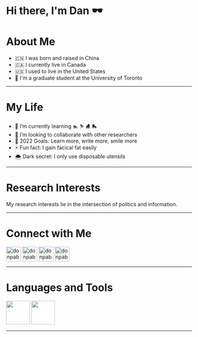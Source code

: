<h1 align="left">Hi there, I'm Dan 🕶️</h1> 

<h1 align="left">About Me </h1>

- 🇨🇳 I was born and raised in China
- 🇨🇦 I currently live in Canada
- 🇺🇸 I used to live in the United States
- 🏫 I'm a graduate student at the University of Toronto

---

<h1 align="left">My Life</h1> 

- 🌱 I’m currently learning 🏊 ⛷️ ⛸️ 🛼 
- 👯 I’m looking to collaborate with other researchers
- 🥅 2022 Goals: Learn more, write more, smile more
- ⚡ Fun fact: I gain facical fat easily
- 🌨️ Dark secret: I only use disposable utensils

---

<h1 align="left">Research Interests</h1> 
My research interests lie in the intersection of politics and information. 


---
<h1 align="left">Connect with Me</h1> 

<p align="left"><a href="https://www.instagram.com/kinyapop/" target="blank"><img align="center" src="https://raw.githubusercontent.com/rahuldkjain/github-profile-readme-generator/master/src/images/icons/Social/instagram.svg" alt="donpablonow" height="40" width="40" /></a>
<a href="https://www.facebook.com/zdanxu" target="blank"><img align="center" src="https://raw.githubusercontent.com/rahuldkjain/github-profile-readme-generator/master/src/images/icons/Social/facebook.svg" alt="donpablonow" height="40" width="40" /></a>
<a href="https://www.reddit.com/user/kinyapop" target="blank"><img align="center" src="https://raw.githubusercontent.com/rahuldkjain/github-profile-readme-generator/master/src/images/icons/Social/reddit.svg" alt="donpablonow" height="40" width="40" /></a>
 <a href="https://twitter.com/kinyapop1" target="blank"><img align="center" src="https://raw.githubusercontent.com/rahuldkjain/github-profile-readme-generator/master/src/images/icons/Social/twitter.svg" alt="donpablonow" height="40" width="40" /></a>
 </p>
 
 
---

<h1 align="left">Languages and Tools</h1>

<p align="left"><img src="https://cdn.jsdelivr.net/gh/devicons/devicon/icons/r/r-original.svg" style="height: 4rem"/>
<img src="https://cdn.jsdelivr.net/gh/devicons/devicon/icons/github/github-original-wordmark.svg" style="height: 4rem; background-color:white"/>
</p>

---



